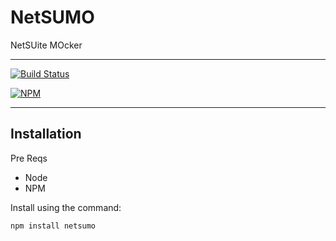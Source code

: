 # NetSUMO # 

NetSUite MOcker

__________________

[![Build Status](https://travis-ci.org/ProductEarthSolutions/netsumo.svg?branch=master)](https://travis-ci.org/ProductEarthSolutions/netsumo)

[![NPM](https://nodei.co/npm/netsumo.png)](https://nodei.co/npm/netsumo/)

__________________

## Installation ##

Pre Reqs

* Node
* NPM

Install using the command:


`npm install netsumo`
